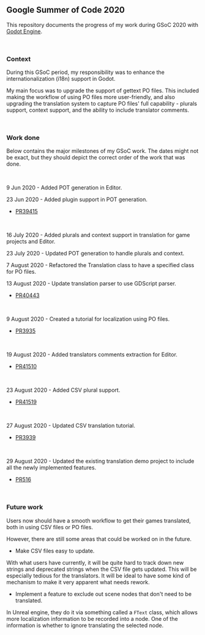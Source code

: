 ## Google Summer of Code 2020
This repository documents the progress of my work during GSoC 2020 with [Godot Engine](https://github.com/godotengine/godot).

&nbsp;

### Context
During this GSoC period, my responsibility was to enhance the internationalization (i18n) support in Godot. 

My main focus was to upgrade the support of gettext PO files. This included making the workflow of using PO files more user-friendly,
and also upgrading the translation system to capture PO files' full capability - plurals support, context support, and the ability to include translator comments.

&nbsp;

### Work done 
Below contains the major milestones of my GSoC work. The dates might not be exact, but they should depict the correct order of the work that was done.

&nbsp;

9 Jun 2020 - Added POT generation in Editor.

23 Jun 2020 - Added plugin support in POT generation.

- [PR39415](https://github.com/godotengine/godot/pull/39415)

&nbsp;

16 July 2020 - Added plurals and context support in translation for game projects and Editor.

23 July 2020 - Updated POT generation to handle plurals and context.

7 August 2020 - Refactored the Translation class to have a specified class for PO files.

13 August 2020 - Update translation parser to use GDScript parser.

- [PR40443](https://github.com/godotengine/godot/pull/40443)

&nbsp;

9 August 2020 - Created a tutorial for localization using PO files.

- [PR3935](https://github.com/godotengine/godot-docs/pull/3935)

&nbsp;

19 August 2020 - Added translators comments extraction for Editor.

- [PR41510](https://github.com/godotengine/godot/pull/41510)

&nbsp;

23 August 2020 - Added CSV plural support.

- [PR41519](https://github.com/godotengine/godot/pull/41519)

&nbsp;

27 August 2020 - Updated CSV translation tutorial.

- [PR3939](https://github.com/godotengine/godot-docs/pull/3939)

&nbsp;

29 August 2020 - Updated the existing translation demo project to include all the newly implemented features.

- [PR516](https://github.com/godotengine/godot-demo-projects/pull/516)

&nbsp;


### Future work

Users now should have a smooth workflow to get their games translated, both in using CSV files or PO files.

However, there are still some areas that could be worked on in the future.

- Make CSV files easy to update.

With what users have currently, it will be quite hard to track down new strings and deprecated strings when the CSV file gets updated. This will be especially tedious for the translators. It will be ideal to have some kind of mechanism to make it very apparent what needs rework. 

- Implement a feature to exclude out scene nodes that don't need to be translated.

In Unreal engine, they do it via something called a `FText` class, which allows more localization information to be recorded into a node. One of the information is whether to ignore translating the selected node.

